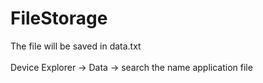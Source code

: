 # FileStorage

The file will be saved in data.txt
<br><br>
Device Explorer -> Data -> search the name application file
